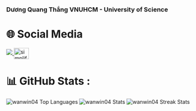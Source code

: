 <h3>Dương Quang Thắng VNUHCM - University of Science</h3>

# 🌐 Social Media
<a href="https://www.facebook.com/profile.php?id=100047907622203">
  <img src="https://img.shields.io/badge/Facebook-%231877F2.svg?logo=Facebook&logoColor=white" />
</a>
<a href="[https://instagram.com/simplified_learner](https://www.instagram.com/quangthang_26/)" target="blank"><img align="center" src="https://raw.githubusercontent.com/rahuldkjain/github-profile-readme-generator/master/src/images/icons/Social/instagram.svg" alt="simplified_learner" height="30" width="40" /></a>

# 📊 GitHub Stats :
<img src="https://github-readme-stats.vercel.app/api/top-langs?username=wanwin04&show_icons=true&locale=en&layout=compact" alt="wanwin04 Top Languages">
<img src="https://github-readme-stats.vercel.app/api?username=wanwin04&show_icons=true&locale=en" alt="wanwin04 Stats">
<img src="https://github-readme-streak-stats.herokuapp.com/?user=wanwin04" alt="wanwin04 Streak Stats">
